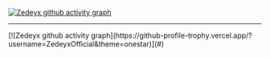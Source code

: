 [![Zedeyx github activity graph](https://github-readme-activity-graph.vercel.app/graph?username=ZedeyxOfficial&bg_color=010003&color=d3d1ff&line=8a24ff&point=ffffff&area=true&hide_border=true)](#)
<hr />
[![Zedeyx github activity graph](https://github-profile-trophy.vercel.app/?username=ZedeyxOfficial&theme=onestar)](#)
